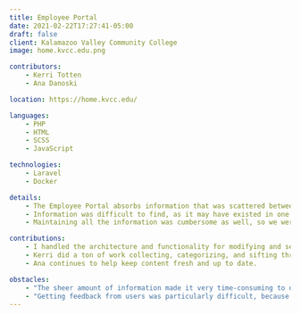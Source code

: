 ```yaml
---
title: Employee Portal
date: 2021-02-22T17:27:41-05:00
draft: false
client: Kalamazoo Valley Community College
image: home.kvcc.edu.png

contributors:
    - Kerri Totten
    - Ana Danoski

location: https://home.kvcc.edu/

languages:
    - PHP
    - HTML
    - SCSS
    - JavaScript

technologies:
    - Laravel
    - Docker

details:
    - The Employee Portal absorbs information that was scattered between Kalamazoo Valley's public website, intranet, and access portal.
    - Information was difficult to find, as it may have existed in one of those three places, and they frequently linked between one another. This was so problematic that less technical users found it difficult to determine or distinguish between the different locations information could be stored at.
    - Maintaining all the information was cumbersome as well, so we were able to centralize a place for modifications to be made, and the pages that exist within are parsing Markdown instead of having to write HTML.

contributions:
    - I handled the architecture and functionality for modifying and searching for content within the portal itself; as well as the deployment pipeline for the application.
    - Kerri did a ton of work collecting, categorizing, and sifting through a lot of content in a way that made sense to break down.
    - Ana continues to help keep content fresh and up to date.

obstacles:
    - "The sheer amount of information made it very time-consuming to organize and get ready for a production deployment."
    - "Getting feedback from users was particularly difficult, because there were so many users to get feedback from, and many users wanted different things displayed contextually."
---
```


